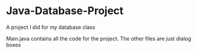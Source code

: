 # Java-Database-Project
A project I did for my database class

Main.java contains all the code for the project. The other files are just dialog boxes
